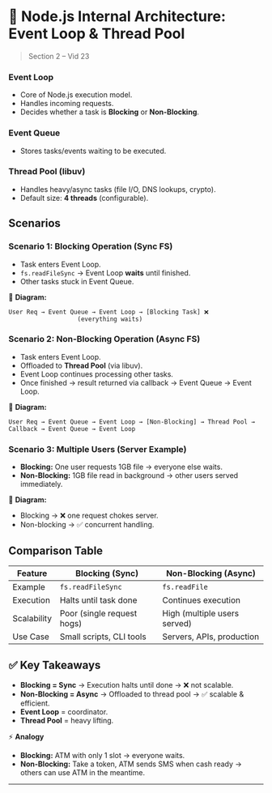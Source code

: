 # 📘 Node.js Internal Architecture: Event Loop & Thread Pool

> Section 2 – Vid 23

### Event Loop

- Core of Node.js execution model.
- Handles incoming requests.
- Decides whether a task is **Blocking** or **Non-Blocking**.

### Event Queue

- Stores tasks/events waiting to be executed.

### Thread Pool (libuv)

- Handles heavy/async tasks (file I/O, DNS lookups, crypto).
- Default size: **4 threads** (configurable).

## Scenarios

### Scenario 1: Blocking Operation (Sync FS)

- Task enters Event Loop.
- `fs.readFileSync` → Event Loop **waits** until finished.
- Other tasks stuck in Event Queue.

📍 **Diagram:**

```
User Req → Event Queue → Event Loop → [Blocking Task] ❌
                   (everything waits)
```

### Scenario 2: Non-Blocking Operation (Async FS)

- Task enters Event Loop.
- Offloaded to **Thread Pool** (via libuv).
- Event Loop continues processing other tasks.
- Once finished → result returned via callback → Event Queue → Event Loop.

📍 **Diagram:**

```
User Req → Event Queue → Event Loop → [Non-Blocking] → Thread Pool → Callback → Event Queue → Event Loop
```

### Scenario 3: Multiple Users (Server Example)

- **Blocking:** One user requests 1GB file → everyone else waits.
- **Non-Blocking:** 1GB file read in background → other users served immediately.

📍 **Diagram:**

- Blocking → ❌ one request chokes server.
- Non-blocking → ✅ concurrent handling.

## Comparison Table

| Feature     | Blocking (Sync)            | Non-Blocking (Async)         |
| ----------- | -------------------------- | ---------------------------- |
| Example     | `fs.readFileSync`          | `fs.readFile`                |
| Execution   | Halts until task done      | Continues execution          |
| Scalability | Poor (single request hogs) | High (multiple users served) |
| Use Case    | Small scripts, CLI tools   | Servers, APIs, production    |

## ✅ Key Takeaways

- **Blocking = Sync** → Execution halts until done → ❌ not scalable.
- **Non-Blocking = Async** → Offloaded to thread pool → ✅ scalable & efficient.
- **Event Loop** = coordinator.
- **Thread Pool** = heavy lifting.

⚡ **Analogy**

- **Blocking:** ATM with only 1 slot → everyone waits.
- **Non-Blocking:** Take a token, ATM sends SMS when cash ready → others can use ATM in the meantime.

---
